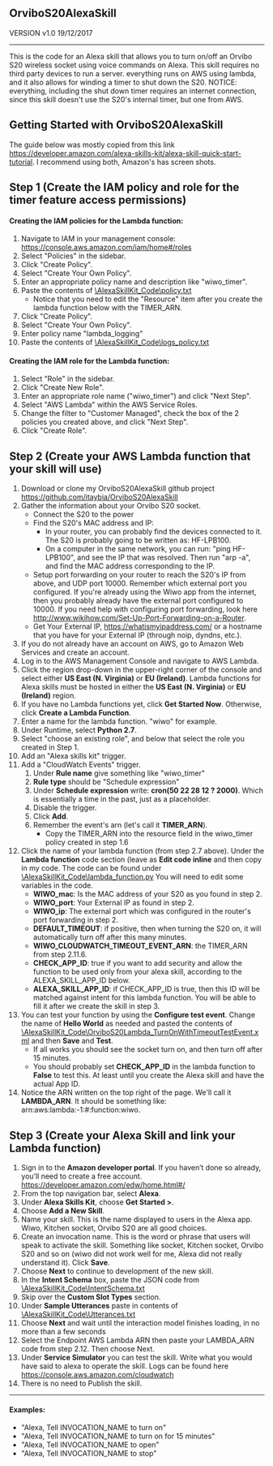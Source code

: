 ## OrviboS20AlexaSkill

VERSION v1.0 19/12/2017

***********************************

This is the code for an Alexa skill that allows you to turn on/off an Orvibo S20 wireless socket using voice commands on Alexa.
This skill requires no third party devices to run a server. everything runs on AWS using lambda, and it also allows for winding a timer to shut down the S20.
NOTICE: everything, including the shut down timer requires an internet connection, since this skill doesn't use the S20's internal timer, but one from AWS.

## Getting Started with OrviboS20AlexaSkill

The guide below was mostly copied from this link https://developer.amazon.com/alexa-skills-kit/alexa-skill-quick-start-tutorial. I recommend using both, Amazon's has screen shots.

## Step 1 (Create the IAM policy and role for the timer feature access permissions)

#### Creating the IAM policies for the Lambda function:

1. Navigate to IAM in your management console: https://console.aws.amazon.com/iam/home#/roles
2. Select "Policies" in the sidebar.
3. Click "Create Policy".
4. Select "Create Your Own Policy".
5. Enter an appropriate policy name and description like "wiwo_timer".
6. Paste the contents of [\AlexaSkillKit_Code\policy.txt](https://github.com/itaybia/OrviboS20AlexaSkill/blob/master/AlexaSkillKit_Code/policy.txt)
    * Notice that you need to edit the "Resource" item after you create the lambda function below with the TIMER_ARN.
7. Click "Create Policy".
8. Select "Create Your Own Policy".
9. Enter policy name "lambda_logging"
10. Paste the contents of [\AlexaSkillKit_Code\logs_policy.txt](https://github.com/itaybia/OrviboS20AlexaSkill/blob/master/AlexaSkillKit_Code/logs_policy.txt)

#### Creating the IAM role for the Lambda function:
1. Select "Role" in the sidebar.
2. Click "Create New Role".
3. Enter an appropriate role name ("wiwo_timer") and click "Next Step".
4. Select "AWS Lambda" within the AWS Service Roles.
5. Change the filter to "Customer Managed", check the box of the 2 policies you created above, and click "Next Step".
6. Click "Create Role".


## Step 2 (Create your AWS Lambda function that your skill will use)

1. Download or clone my OrviboS20AlexaSkill github project https://github.com/itaybia/OrviboS20AlexaSkill
2. Gather the information about your Orvibo S20 socket.
    * Connect the S20 to the power
    * Find the S20's MAC address and IP:
        * In your router, you can probably find the devices connected to it. The S20 is probably going to be written as: HF-LPB100.
        * On a computer in the same network, you can run: "ping HF-LPB100", and see the IP that was resolved. Then run "arp -a", and find the MAC address corresponding to the IP.
    * Setup port forwarding on your router to reach the S20's IP from above, and UDP port 10000. Remember which external port you configured. If you're already using the Wiwo app from the internet,
then you probably already have the external port configured to 10000. If you need help with configuring port forwarding, look here http://www.wikihow.com/Set-Up-Port-Forwarding-on-a-Router.
    * Get Your External IP, https://whatismyipaddress.com/ or a hostname that you have for your External IP (through noip, dyndns, etc.).
3. If you do not already have an account on AWS, go to Amazon Web Services and create an account.
4. Log in to the AWS Management Console and navigate to AWS Lambda.
5. Click the region drop-down in the upper-right corner of the console and select either **US East (N. Virginia)** or **EU (Ireland)**.
Lambda functions for Alexa skills must be hosted in either the **US East (N. Virginia)** or **EU (Ireland)** region.
6. If you have no Lambda functions yet, click **Get Started Now**. Otherwise, click **Create a Lambda Function**.
7. Enter a name for the lambda function. "wiwo" for example.
8. Under Runtime, select **Python 2.7**.
9. Select "choose an existing role", and below that select the role you created in Step 1.
10. Add an "Alexa skills kit" trigger.
11. Add a "CloudWatch Events" trigger.
    1. Under **Rule name** give something like "wiwo_timer"
    2. **Rule type** should be "Schedule expression"
    3. Under **Schedule expression** write: **cron(50 22 28 12 ? 2000)**. Which is essentially a time in the past, just as a placeholder.
    4. Disable the trigger.
    5. Click **Add**.
    6. Remember the event's arn (let's call it **TIMER_ARN**).
        * Copy the TIMER_ARN into the resource field in the wiwo_timer policy created in step 1.6
10. Click the name of your lambda function (from step 2.7 above). Under the **Lambda function** code section (leave as **Edit code inline** and then copy in my code.
The code can be found under [\AlexaSkillKit_Code\lambda_function.py](https://github.com/itaybia/OrviboS20AlexaSkill/blob/master/AlexaSkillKit_Code/lambda_function.py)
You will need to edit some variables in the code.
    * **WIWO_mac**: Is the MAC address of your S20 as you found in step 2.
    * **WIWO_port**: Your External IP as found in step 2.
    * **WIWO_ip**: The external port which was configured in the router's port forwarding in step 2.
    * **DEFAULT_TIMEOUT**: if positive, then when turning the S20 on, it will automatically turn off after this many minutes.
    * **WIWO_CLOUDWATCH_TIMEOUT_EVENT_ARN**: the TIMER_ARN from step 2.11.6.
    * **CHECK_APP_ID**: true if you want to add security and allow the function to be used only from your alexa skill, according to the ALEXA_SKILL_APP_ID below.
    * **ALEXA_SKILL_APP_ID**: if CHECK_APP_ID is true, then this ID will be matched against intent for this lambda function. You will be able to fill it after we create the skill in step 3.
11. You can test your function by using the **Configure test event**. Change the name of **Hello World** as needed and pasted the contents of [\AlexaSkillKit_Code\OrviboS20Lambda_TurnOnWithTimeoutTestEvent.xml](https://github.com/itaybia/OrviboS20AlexaSkill/blob/master/AlexaSkillKit_Code/OrviboS20Lambda_TurnOnWithTimeoutTestEvent.xml) and then **Save** and **Test**.
    * If all works you should see the socket turn on, and then turn off after 15 minutes.
    * You should probably set **CHECK_APP_ID** in the lambda function to **False** to test this. At least until you create the Alexa skill and have the actual App ID.
12. Notice the ARN written on the top right of the page. We'll call it **LAMBDA_ARN**. It should be something like: arn:aws:lambda:<zone>-1:#:function:wiwo.


## Step 3 (Create your Alexa Skill and link your Lambda function)

1. Sign in to the **Amazon developer portal**. If you haven’t done so already, you’ll need to create a free account. https://developer.amazon.com/edw/home.html#/
2. From the top navigation bar, select **Alexa**.
3. Under **Alexa Skills Kit**, choose **Get Started >**.
4. Choose **Add a New Skill**.
5. Name your skill. This is the name displayed to users in the Alexa app. Wiwo, Kitchen socket, Orvibo S20 are all good choices.
6. Create an invocation name. This is the word or phrase that users will speak to activate the skill. Something like socket, Kitchen socket, Orvibo S20 and so on (wiwo did not work well for me, Alexa did not really understand it). Click **Save**.
7. Choose **Next** to continue to development of the new skill.
8. In the **Intent Schema** box, paste the JSON code from [\AlexaSkillKit_Code\IntentSchema.txt](https://github.com/itaybia/OrviboS20AlexaSkill/blob/master/AlexaSkillKit_Code/IntentSchema.txt)
9. Skip over the **Custom Slot Types** section.
10. Under **Sample Utterances** paste in contents of [\AlexaSkillKit_Code\Utterances.txt](https://github.com/itaybia/OrviboS20AlexaSkill/blob/master/AlexaSkillKit_Code/Utterances.txt)
11. Choose **Next** and wait until the interaction model finishes loading, in no more than a few seconds
12. Select the Endpoint AWS Lambda ARN then paste your LAMBDA_ARN code from step 2.12. Then choose Next.
13. Under **Service Simulator** you can test the skill.  Write what you would have said to alexa to operate the skill. Logs can be found here https://console.aws.amazon.com/cloudwatch
14. There is no need to Publish the skill.


************
#### Examples:

* "Alexa, Tell INVOCATION_NAME to turn on"
* "Alexa, Tell INVOCATION_NAME to turn on for 15 minutes"
* "Alexa, Tell INVOCATION_NAME to open"
* "Alexa, Tell INVOCATION_NAME to stop"
